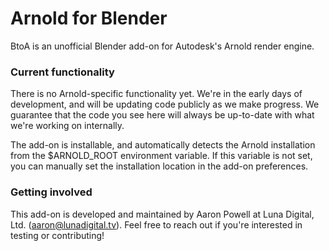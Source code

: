 # Arnold for Blender #

BtoA is an unofficial Blender add-on for Autodesk's Arnold render engine.

### Current functionality ###

There is no Arnold-specific functionality yet. We're in the early days of development, and will be updating code publicly as we make progress. We guarantee that the code you see here will always be up-to-date with what we're working on internally.

The add-on is installable, and automatically detects the Arnold installation from the $ARNOLD_ROOT environment variable. If this variable is not set, you can manually set the installation location in the add-on preferences.

### Getting involved ###
This add-on is developed and maintained by Aaron Powell at Luna Digital, Ltd. (aaron@lunadigital.tv). Feel free to reach out if you're interested in testing or contributing!